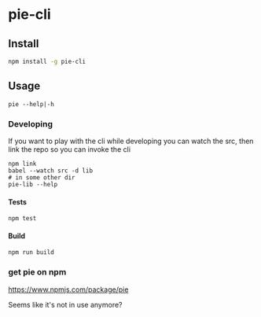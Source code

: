 # pie-cli 


## Install
```bash
npm install -g pie-cli 
```

## Usage 

```
pie --help|-h
```

### Developing

If you want to play with the cli while developing you can watch the src, then link the repo so you can invoke the cli

```
npm link
babel --watch src -d lib
# in some other dir 
pie-lib --help
```

#### Tests

```
npm test
```

#### Build

```
npm run build
```

### get pie on npm

https://www.npmjs.com/package/pie

Seems like it's not in use anymore?

